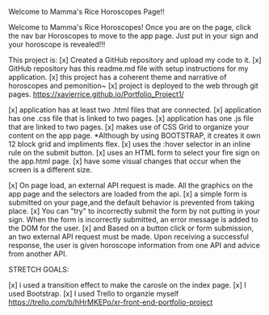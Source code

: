 Welcome to Mamma's Rice Horoscopes Page!!

Welcome to Mamma's Rice Horoscopes! Once you are on the page, click the nav bar Horoscopes to move to the app page. Just put in your sign and your horoscope is revealed!!!


This project is: 
[x] Created a GitHub repository and upload my code to it.
[x] GitHub repository has this readme.md file with setup instructions for my application.
[x] this project has a coherent theme and narrative of horoscopes and pemonition~ 
[x] project is deployed to the web through git pages. https://xavierrice.github.io/Portfolio_Project1/

[x] application has at least two .html files that are connected.
[x] application has one .css file that is linked to two pages.
[x] application has one .js file that are linked to two pages.
[x] makes use of CSS Grid to organize your content on the app page. *Although by using BOOTSTRAP, it creates it own 12 block grid and impliments flex.
[x] uses the :hover selector in an inline rule on the submit button.
[x] uses an HTML form to select your fire sign on the app.html page.
[x] have some visual changes that occur when the screen is a different size.

[x] On page load, an external API request is made. All the graphics on the app page and the selectors are loaded from the api.
[x] a simple form is submitted on your page,and the default behavior is prevented from taking place.
[x] You can "try" to incorrectly submit the form by not putting in your sign. When the form is incorrectly submitted, an error message is added to the DOM for the user.
[x] and Based on a button click or form submission, an two external API request must be made. Upon receiving a successful response, the user is given horoscope information from one API and advice from another API.


STRETCH GOALS:

[x] i used a transition effect to make the carosle on the index page.
[x] I used Bootstrap.
[x] I used Trello to organzie myself https://trello.com/b/hHrMKEPo/xr-front-end-portfolio-project